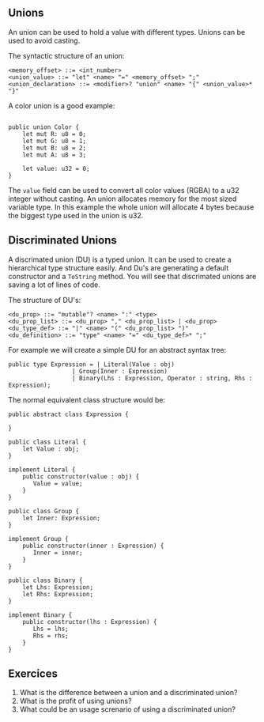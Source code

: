 ## Unions

An union can be used to hold a value with different types. Unions can be used to avoid casting.

The syntactic structure of an union:
```ebnf
<memory_offset> ::= <int_number>
<union_value> ::= "let" <name> "=" <memory_offset> ";"
<union_declaration> ::= <modifier>? "union" <name> "{" <union_value>* "}"
```

A color union is a good example:
```back

public union Color {
    let mut R: u8 = 0;
    let mut G: u8 = 1;
    let mut B: u8 = 2;
    let mut A: u8 = 3;

    let value: u32 = 0;
}

```

The `value` field can be used to convert all color values (RGBA) to a u32 integer without casting. An union allocates memory for the most sized variable type. In this example the whole union will allocate 4 bytes because the biggest type used in the union is u32.

## Discriminated Unions

A discrimated union (DU) is a typed union. It can be used to create a hierarchical type structure easily. And Du's are generating a default constructor and a `ToString` method. You will see that discrimated unions are saving a lot of lines of code.

The structure of DU's:

```ebnf
<du_prop> ::= "mutable"? <name> ":" <type>
<du_prop_list> ::= <du_prop> "," <du_prop_list> | <du_prop>
<du_type_def> ::= "|" <name> "(" <du_prop_list> ")"
<du_definition> ::= "type" <name> "=" <du_type_def>* ";"
```

For example we will create a simple DU for an abstract syntax tree:

```back
public type Expression = | Literal(Value : obj)
                  | Group(Inner : Expression)
                  | Binary(Lhs : Expression, Operator : string, Rhs : Expression);
```

The normal equivalent class structure would be:
```back
public abstract class Expression {

}

public class Literal {
    let Value : obj;
}

implement Literal {
    public constructor(value : obj) {
       Value = value;
    }
}

public class Group {
    let Inner: Expression;
}

implement Group {
    public constructor(inner : Expression) {
       Inner = inner;
    }
}

public class Binary {
    let Lhs: Expression;
    let Rhs: Expression;
}

implement Binary {
    public constructor(lhs : Expression) {
       Lhs = lhs;
       Rhs = rhs;
    }
}
```

## Exercices

1. What is the difference between a union and a discriminated union?
2. What is the profit of using unions?
3. What could be an usage screnario of using a discriminated union?